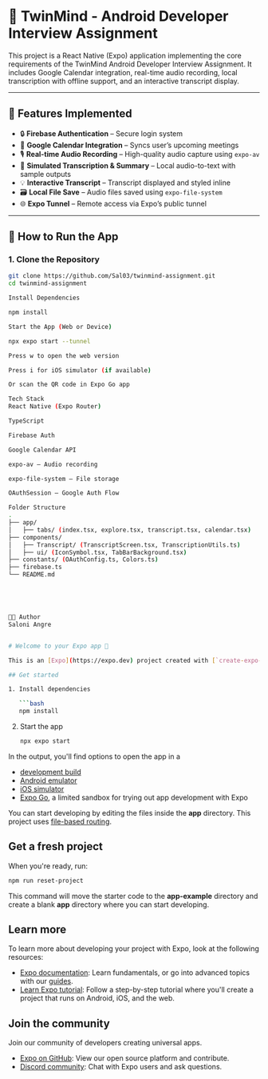 # 🧠 TwinMind - Android Developer Interview Assignment

This project is a React Native (Expo) application implementing the core requirements of the TwinMind Android Developer Interview Assignment. It includes Google Calendar integration, real-time audio recording, local transcription with offline support, and an interactive transcript display.

---

## 🚀 Features Implemented

- 🔒 **Firebase Authentication** – Secure login system
- 📆 **Google Calendar Integration** – Syncs user’s upcoming meetings
- 🎙️ **Real-time Audio Recording** – High-quality audio capture using `expo-av`
- 💬 **Simulated Transcription & Summary** – Local audio-to-text with sample outputs
- 💡 **Interactive Transcript** – Transcript displayed and styled inline
- 🗃️ **Local File Save** – Audio files saved using `expo-file-system`
- 🌐 **Expo Tunnel** – Remote access via Expo’s public tunnel

---

## 📲 How to Run the App

### 1. Clone the Repository
```bash
git clone https://github.com/Sal03/twinmind-assignment.git
cd twinmind-assignment

Install Dependencies

npm install

Start the App (Web or Device)

npx expo start --tunnel

Press w to open the web version

Press i for iOS simulator (if available)

Or scan the QR code in Expo Go app

Tech Stack
React Native (Expo Router)

TypeScript

Firebase Auth

Google Calendar API

expo-av – Audio recording

expo-file-system – File storage

OAuthSession – Google Auth Flow

Folder Structure
.
├── app/
│   ├── tabs/ (index.tsx, explore.tsx, transcript.tsx, calendar.tsx)
├── components/
│   ├── Transcript/ (TranscriptScreen.tsx, TranscriptionUtils.ts)
│   ├── ui/ (IconSymbol.tsx, TabBarBackground.tsx)
├── constants/ (OAuthConfig.ts, Colors.ts)
├── firebase.ts
└── README.md





👩‍💻 Author
Saloni Angre


# Welcome to your Expo app 👋

This is an [Expo](https://expo.dev) project created with [`create-expo-app`](https://www.npmjs.com/package/create-expo-app).

## Get started

1. Install dependencies

   ```bash
   npm install
   ```

2. Start the app

   ```bash
   npx expo start
   ```

In the output, you'll find options to open the app in a

- [development build](https://docs.expo.dev/develop/development-builds/introduction/)
- [Android emulator](https://docs.expo.dev/workflow/android-studio-emulator/)
- [iOS simulator](https://docs.expo.dev/workflow/ios-simulator/)
- [Expo Go](https://expo.dev/go), a limited sandbox for trying out app development with Expo

You can start developing by editing the files inside the **app** directory. This project uses [file-based routing](https://docs.expo.dev/router/introduction).

## Get a fresh project

When you're ready, run:

```bash
npm run reset-project
```

This command will move the starter code to the **app-example** directory and create a blank **app** directory where you can start developing.

## Learn more

To learn more about developing your project with Expo, look at the following resources:

- [Expo documentation](https://docs.expo.dev/): Learn fundamentals, or go into advanced topics with our [guides](https://docs.expo.dev/guides).
- [Learn Expo tutorial](https://docs.expo.dev/tutorial/introduction/): Follow a step-by-step tutorial where you'll create a project that runs on Android, iOS, and the web.

## Join the community

Join our community of developers creating universal apps.

- [Expo on GitHub](https://github.com/expo/expo): View our open source platform and contribute.
- [Discord community](https://chat.expo.dev): Chat with Expo users and ask questions.
